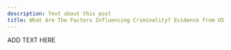 ```yaml
---
description: Text about this post
title: What Are The Factors Influencing Criminality? Evidence from US
---
```


ADD TEXT HERE

